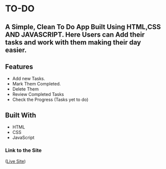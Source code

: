 # TO-DO

A Simple, Clean **To Do App** Built Using **HTML,CSS AND JAVASCRIPT**.
Here Users can Add their tasks and work with them making their day easier.
---
## Features
- Add new Tasks.
- Mark Them Completed.
- Delete Them
- Review Completed Tasks
- Check the Progress (Tasks yet to do)

## Built With
- HTML
- CSS
- JavaScript
### Link to the Site
([Live Site](https://todo-mbharatula.netlify.app/))
